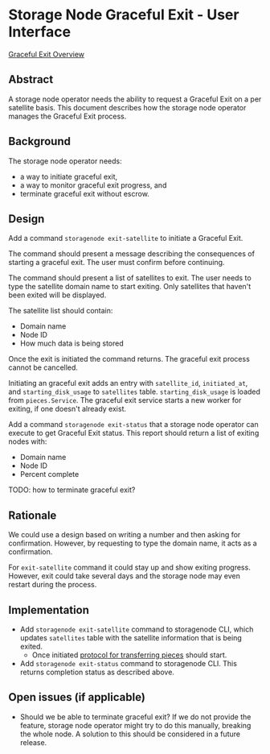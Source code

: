 # Storage Node Graceful Exit - User Interface

[Graceful Exit Overview](overview.md)

## Abstract

A storage node operator needs the ability to request a Graceful Exit on a per satellite basis.
This document describes how the storage node operator manages the Graceful Exit process.

## Background

The storage node operator needs:
- a way to initiate graceful exit, 
- a way to monitor graceful exit progress, and
- terminate graceful exit without escrow.

## Design

Add a command `storagenode exit-satellite` to initiate a Graceful Exit.

The command should present a message describing the consequences of starting a graceful exit. The user must confirm before continuing.

The command should present a list of satellites to exit. The user needs to type the satellite domain name to start exiting. Only satellites that haven't been exited will be displayed.

The satellite list should contain:
- Domain name
- Node ID
- How much data is being stored

Once the exit is initiated the command returns. The graceful exit process cannot be cancelled.

Initiating an graceful exit adds an entry with `satellite_id`, `initiated_at`, and `starting_disk_usage` to 
`satellites` table. `starting_disk_usage` is loaded from `pieces.Service`. The graceful exit service starts a new worker for exiting, if one doesn't already exist.

Add a command `storagenode exit-status` that a storage node operator can execute to get Graceful Exit status.  This report should return a list of exiting nodes with:
- Domain name
- Node ID
- Percent complete

TODO: how to terminate graceful exit?

## Rationale

We could use a design based on writing a number and then asking for confirmation. However, by requesting to type the domain name, it acts as a confirmation.

For `exit-satellite` command it could stay up and show exiting progress. However, exit could take several days and the storage node may even restart during the process.

## Implementation

- Add `storagenode exit-satellite` command to storagenode CLI, which updates `satellites` table with the satellite information that is being exited.
	- Once initiated [protocol for transferring pieces](protocol.md) should start.
- Add `storagenode exit-status` command to storagenode CLI. This returns completion status as described above.

## Open issues (if applicable)

- Should we be able to terminate graceful exit? If we do not provide the feature, storage node operator might try to do this manually, breaking the whole node. A solution to this should be considered in a future release.